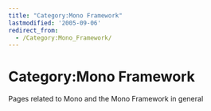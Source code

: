 ```yaml
---
title: "Category:Mono Framework"
lastmodified: '2005-09-06'
redirect_from:
  - /Category:Mono_Framework/
---
```


Category:Mono Framework
=======================

Pages related to Mono and the Mono Framework in general

